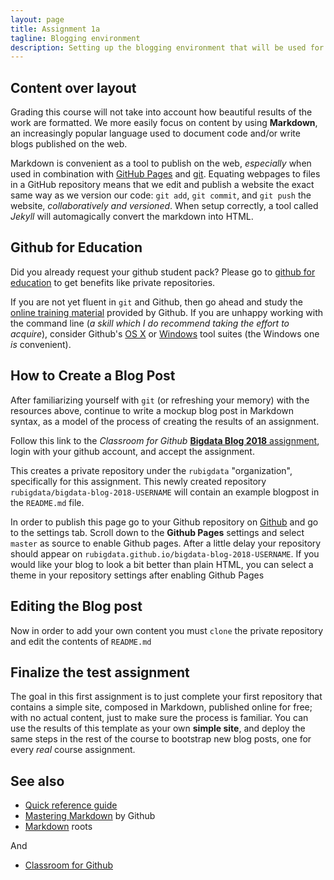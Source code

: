```yaml
---
layout: page
title: Assignment 1a
tagline: Blogging environment
description: Setting up the blogging environment that will be used for handing in the practical work
---
```


## Content over layout

Grading this course will not take into account how beautiful results of the work are formatted.
We more easily focus on content by using **Markdown**, an increasingly popular language used to document code and/or write blogs published on the web.

Markdown is convenient as a tool to publish on the web, *especially* when used in combination with [GitHub Pages](http://pages.github.com) and [git](http://git-scm.com). Equating webpages to files in a GitHub repository means that we edit and publish a website the exact same way as we version our code:
`git add`, `git commit`, and `git push` the website, *collaboratively and versioned*. When setup correctly, a tool called *Jekyll* will 
automagically convert the markdown into HTML.

## Github for Education

Did you already request your github student pack?
Please go to [github for education](https://education.github.com/pack/join) to get benefits like private repositories.

If you are not yet fluent in `git` and Github, then go ahead and study the 
[online training material](https://help.github.com/articles/git-and-github-learning-resources/)
provided by Github. If you are unhappy working with the command line (*a skill which I do recommend taking the 
effort to acquire*), consider Github's [OS X](http://mac.github.com) or [Windows](http://windows.github.com)
tool suites (the Windows one *is* convenient).

## How to Create a Blog Post

After familiarizing yourself with `git` (or refreshing your memory) with the resources above, continue to write a 
mockup blog post in Markdown syntax, as a model of the process of creating the results of an assignment.

Follow this link to the *Classroom for Github* [**Bigdata Blog 2018** assignment](https://classroom.github.com/a/xpbKPce6), login with your github account, and accept the assignment.

This creates a private repository under the `rubigdata` "organization", specifically for this assignment. 
This newly created repository `rubigdata/bigdata-blog-2018-USERNAME` will contain an example blogpost in the `README.md` file. 

In order to publish this page go to your Github repository on [Github](https://github.com) and go to the settings tab. Scroll down to the **Github Pages** settings and select `master` as source to enable Github pages. After a little delay your repository should appear on `rubigdata.github.io/bigdata-blog-2018-USERNAME`.
If you would like your blog to look a bit better than plain HTML, you can select a theme in your repository settings after enabling Github Pages

## Editing the Blog post

Now in order to add your own content you must `clone` the private repository and edit the contents of `README.md`  

## Finalize the test assignment
The goal in this first assignment is to just complete your first repository that contains a simple site, 
composed in Markdown, published online for free; with no actual content, just to make sure the process is familiar.
You can use the results of this template as your own **simple site**, and deploy the same steps in the rest 
of the course to bootstrap new blog posts, one for every *real* course assignment.

## See also

* [Quick reference guide](http://kramdown.gettalong.org/quickref.html)
* [Mastering Markdown](https://guides.github.com/features/mastering-markdown/) by Github
* [Markdown](https://daringfireball.net/projects/markdown/) roots

And

* [Classroom for Github](https://classroom.github.com/classrooms/17478409-ru-big-data-course-2018)
